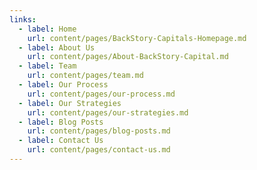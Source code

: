 ```yaml
---
links:
  - label: Home
    url: content/pages/BackStory-Capitals-Homepage.md
  - label: About Us
    url: content/pages/About-BackStory-Capital.md
  - label: Team
    url: content/pages/team.md
  - label: Our Process
    url: content/pages/our-process.md
  - label: Our Strategies
    url: content/pages/our-strategies.md
  - label: Blog Posts
    url: content/pages/blog-posts.md
  - label: Contact Us
    url: content/pages/contact-us.md
---
```


